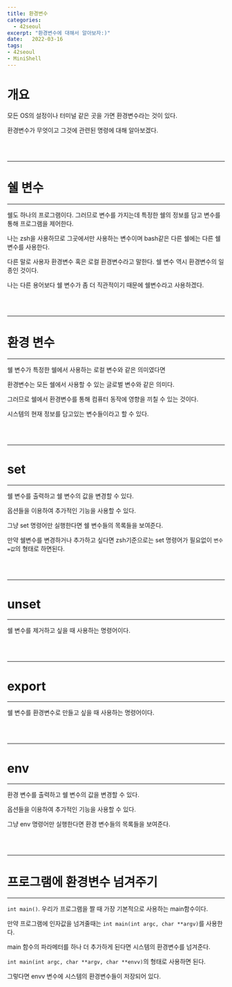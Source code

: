 ```yaml
---
title: 환경변수
categories: 
  - 42seoul
excerpt: "환경변수에 대해서 알아보자:)"
date:   2022-03-16
tags:
- 42seoul
- MiniShell
---
```


# 개요

모든 OS의 설정이나 터미널 같은 곳을 가면 환경변수라는 것이 있다.

환경변수가 무엇이고 그것에 관련된 명령에 대해 알아보겠다.

<br />
<br />

---

# 쉘 변수

---

쉘도 하나의 프로그램이다. 그러므로 변수를 가지는데 특정한 쉘의 정보를 담고 변수를 통해 프로그램을 제어한다.

나는 zsh을 사용하므로 그곳에서만 사용하는 변수이며 bash같은 다른 쉘에는 다른 쉘 변수를 사용한다.

다른 말로 사용자 환경변수 혹은 로컬 환경변수라고 말한다. 쉘 변수 역시 환경변수의 일종인 것이다.

나는 다른 용어보다 쉘 변수가 좀 더 직관적이기 때문에 쉘변수라고 사용하겠다.

<br />
<br />

---

# 환경 변수

---

쉘 변수가 특정한 쉘에서 사용하는 로컬 변수와 같은 의미였다면 

환경변수는 모든 쉘에서 사용할 수 있는 글로벌 변수와 같은 의미다.

그러므로 쉘에서 환경변수를 통해 컴퓨터 동작에 영향을 끼칠 수 있는 것이다.

시스템의 현재 정보를 담고있는 변수들이라고 할 수 있다.

<br />
<br />

---

# set

---

쉘 변수를 출력하고 쉘 변수의 값을 변경할 수 있다.

옵션들을 이용하여 추가적인 기능을 사용할 수 있다.

그냥 set 명령어만 실행한다면 쉘 변수들의 목록들을 보여준다.

만약 쉘변수를 변경하거나 추가하고 싶다면 zsh기준으로는 set 명령어가 필요없이 `변수=값`의 형태로 하면된다.


<br />
<br />

---

# unset

---

쉘 변수를 제거하고 싶을 때 사용하는 명령어이다.

<br />
<br />

---

# export

---

쉘 변수를 환경변수로 만들고 싶을 때 사용하는 명령어이다.

<br />
<br />

---

# env

---

환경 변수를 출력하고 쉘 변수의 값을 변경할 수 있다.

옵션들을 이용하여 추가적인 기능을 사용할 수 있다.

그냥 env 명령어만 실행한다면 환경 변수들의 목록들을 보여준다.


<br />
<br />

---

# 프로그램에 환경변수 넘겨주기

---

`int main()`. 우리가 프로그램을 짤 때 가장 기본적으로 사용하는 main함수이다.

만약 프로그램에 인자값을 넘겨줄때는 `int main(int argc, char **argv)`를 사용한다.

main 함수의 파라메터를 하나 더 추가하게 된다면 시스템의 환경변수를 넘겨준다.

`int main(int argc, char **argv, char **envv)`의 형태로 사용하면 된다.

그렇다면 envv 변수에 시스템의 환경변수들이 저장되어 있다.


